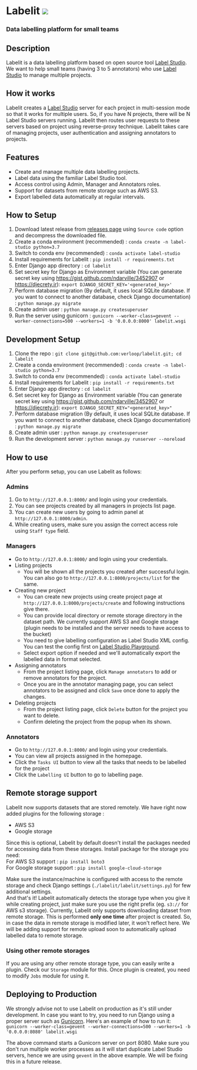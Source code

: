 # Labelit [![](https://img.shields.io/badge/ML_Graveyard-RIP_Label_it-lightgrey)](https://github.com/verloop/ML-Graveyard/blob/master/README.md#labelit)
### Data labelling platform for small teams
## Description
Labelit is a data labelling platform based on open source tool [Label Studio](https://labelstud.io/). We want to help small teams (having 3 to 5 annotators) who use [Label Studio](https://labelstud.io/) to manage multiple projects.

## How it works
Labelit creates a [Label Studio](https://labelstud.io/) server for each project in multi-session mode so that it works for multiple users. So, if you have N projects, there will be N Label Studio servers running. Labelit then routes user requests to these servers based on project using reverse-proxy technique. Labelit takes care of managing projects, user authentication and assigning annotators to projects.

## Features
- Create and manage multiple data labelling projects.
- Label data using the familiar Label Studio tool.
- Access control using Admin, Manager and Annotators roles.
- Support for datasets from remote storage such as AWS S3.
- Export labelled data automatically at regular intervals.

## How to Setup
1. Download latest release from [releases page](https://github.com/verloop/labelit/releases) using `Source code` option and decompress the downloaded file.
3. Create a conda environment (recommended) : `conda create -n label-studio python=3.7`
4. Switch to conda env (recommended) : `conda activate label-studio`
5. Install requirements for Labelit : `pip install -r requirements.txt`
6. Enter Django app directory : `cd labelit`
7. Set secret key for Django as Environment variable (You can generate secret key using https://gist.github.com/ndarville/3452907 or https://djecrety.ir): `export DJANGO_SECRET_KEY='<generated_key>'`
8. Perform database migration (By default, it uses local SQLite database. If you want to connect to another database, check Django documentation) : `python manage.py migrate`
9. Create admin user : `python manage.py createsuperuser`
10. Run the server using gunicorn : `gunicorn --worker-class=gevent --worker-connections=500 --workers=1 -b '0.0.0.0:8000' labelit.wsgi`

## Development Setup
1. Clone the repo : `git clone git@github.com:verloop/labelit.git; cd labelit`
2. Create a conda environment (recommended) : `conda create -n label-studio python=3.7`
3. Switch to conda env (recommended) : `conda activate label-studio`
4. Install requirements for Labelit : `pip install -r requirements.txt`
5. Enter Django app directory : `cd labelit`
6. Set secret key for Django as Environment variable (You can generate secret key using https://gist.github.com/ndarville/3452907 or https://djecrety.ir): `export DJANGO_SECRET_KEY="<generated_key>"`
7. Perform database migration (By default, it uses local SQLite database. If you want to connect to another database, check Django documentation) : `python manage.py migrate`
8. Create admin user : `python manage.py createsuperuser`
9. Run the development server : `python manage.py runserver --noreload`

## How to use
After you perform setup, you can use Labelit as follows:
### Admins
1. Go to `http://127.0.0.1:8000/` and login using your credentials.
2. You can see projects created by all managers in projects list page.
3. You can create new users by going to admin panel at `http://127.0.0.1:8000/admin`.
4. While creating users, make sure you assign the correct access role using `Staff type` field.

### Managers
- Go to `http://127.0.0.1:8000/` and login using your credentials.
- Listing projects
  - You will be shown all the projects you created after successful login. You can also go to `http://127.0.0.1:8000/projects/list` for the same.
- Creating new project
  - You can create new projects using create project page at `http://127.0.0.1:8000/projects/create` and following instructions give there.
  - You can provide local directory or remote storage directory in the dataset path. We currently support AWS S3 and Google storage (plugin needs to be installed and the server needs to have access to the bucket)
  - You need to give labelling configuration as Label Studio XML config. You can test the config first on [Label Studio Playground](https://labelstud.io/playground/).
  - Select export option if needed and we'll automatically export the labelled data in format selected.
- Assigning annotators
  - From the project listing page, click `Manage annotators` to add or remove annotators for the project.
  - Once you are in the annotator managing page, you can select annotators to be assigned and click `Save` once done to apply the changes.
- Deleting projects
  - From the project listing page, click `Delete` button for the project you want to delete.
  - Confirm deleting the project from the popup when its shown.

### Annotators
- Go to `http://127.0.0.1:8000/` and login using your credentials.
- You can view all projects assigned in the homepage.
- Click the `Tasks UI` button to view all the tasks that needs to be labelled for the project
- Click the `Labelling UI` button to go to labelling page.

## Remote storage support
Labelit now supports datasets that are stored remotely.
We have right now added plugins for the following storage :
- AWS S3
- Google storage

Since this is optional, Labelit by default doesn't install the packages needed for accessing data from these storages. Install package for the storage you need:  
For AWS S3 support : `pip install boto3`  
For Google storage support : `pip install google-cloud-storage`  

Make sure the instance/machine is configured with access to the remote storage and check Django settings (`./labelit/labelit/settings.py`) for few additional settings.  
And that's it! Labelit automatically detects the storage type when you give it while creating project, just make sure you use the right prefix (eg. `s3://` for AWS s3 storage).
Currently, Labelit only supports downloading dataset from remote storage. This is performed <b>only one time</b> after project is created. So, in case the data in remote storage is modified later, it won't reflect here.
We will be adding support for remote upload soon to automatically upload labelled data to remote storage.

### Using other remote storages
If you are using any other remote storage type, you can easily write a plugin. Check our `Storage` module for this. Once plugin is created, you need to modify `Jobs` module for using it.

## Deploying to Production
We strongly advise not to use Labelit on production as it's still under development. In case you want to try, you need to run Django using a proper server such as [Gunicorn](https://labelstud.io/playground/). Here's an example of how to run it:  
`gunicorn --worker-class=gevent --worker-connections=500 --workers=1 -b '0.0.0.0:8080' labelit.wsgi`

The above command starts a Gunicorn server on port 8080. Make sure you don't run multiple worker processes as it will start duplicate Label Studio servers, hence we are using `gevent` in the above example. We will be fixing this in a future release.
